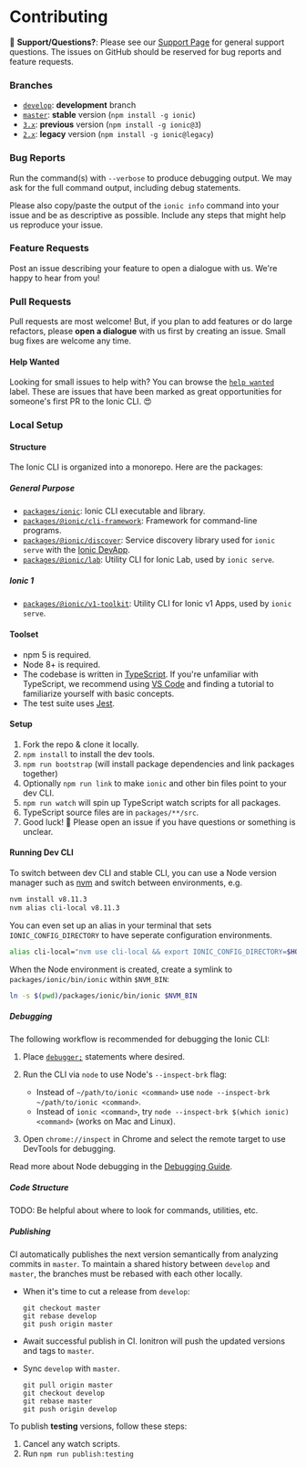 # Contributing

:mega: **Support/Questions?**: Please see our [Support
Page](https://ionicframework.com/support) for general support questions. The
issues on GitHub should be reserved for bug reports and feature requests.

### Branches

* [`develop`](https://github.com/ionic-team/ionic-cli/tree/develop): **development** branch
* [`master`](https://github.com/ionic-team/ionic-cli/tree/master): **stable** version (`npm install -g ionic`)
* [`3.x`](https://github.com/ionic-team/ionic-cli/tree/3.x): **previous** version (`npm install -g ionic@3`)
* [`2.x`](https://github.com/ionic-team/ionic-cli/tree/2.x): **legacy** version (`npm install -g ionic@legacy`)

### Bug Reports

Run the command(s) with `--verbose` to produce debugging output. We may ask for
the full command output, including debug statements.

Please also copy/paste the output of the `ionic info` command into your issue
and be as descriptive as possible. Include any steps that might help us
reproduce your issue.

### Feature Requests

Post an issue describing your feature to open a dialogue with us. We're happy
to hear from you!

### Pull Requests

Pull requests are most welcome! But, if you plan to add features or do large
refactors, please **open a dialogue** with us first by creating an issue. Small
bug fixes are welcome any time.

#### Help Wanted

Looking for small issues to help with? You can browse the [`help
wanted`](https://github.com/ionic-team/ionic-cli/labels/help%20wanted) label.
These are issues that have been marked as great opportunities for someone's
first PR to the Ionic CLI. :heart_eyes:

### Local Setup

#### Structure

The Ionic CLI is organized into a monorepo. Here are the packages:

##### General Purpose

* [`packages/ionic`](https://github.com/ionic-team/ionic-cli/tree/develop/packages/ionic): Ionic CLI executable and library.
* [`packages/@ionic/cli-framework`](https://github.com/ionic-team/ionic-cli/tree/develop/packages/%40ionic/cli-framework): Framework for command-line programs.
* [`packages/@ionic/discover`](https://github.com/ionic-team/ionic-cli/tree/develop/packages/%40ionic/discover): Service discovery library used for `ionic serve` with the [Ionic DevApp](https://ionicframework.com/docs/pro/devapp/).
* [`packages/@ionic/lab`](https://github.com/ionic-team/ionic-cli/tree/develop/packages/%40ionic/lab): Utility CLI for Ionic Lab, used by `ionic serve`.

##### Ionic 1

* [`packages/@ionic/v1-toolkit`](https://github.com/ionic-team/ionic-cli/tree/develop/packages/%40ionic/v1-toolkit): Utility CLI for Ionic v1 Apps, used by `ionic serve`.

#### Toolset

* npm 5 is required.
* Node 8+ is required.
* The codebase is written in [TypeScript](https://www.typescriptlang.org/). If
  you're unfamiliar with TypeScript, we recommend using [VS
  Code](https://code.visualstudio.com/) and finding a tutorial to familiarize
  yourself with basic concepts.
* The test suite uses [Jest](https://facebook.github.io/jest/).

#### Setup

1. Fork the repo & clone it locally.
1. `npm install` to install the dev tools.
1. `npm run bootstrap` (will install package dependencies and link packages
   together)
1. Optionally `npm run link` to make `ionic` and other bin files point to your
   dev CLI.
1. `npm run watch` will spin up TypeScript watch scripts for all packages.
1. TypeScript source files are in `packages/**/src`.
1. Good luck! :muscle: Please open an issue if you have questions or something
   is unclear.

#### Running Dev CLI

To switch between dev CLI and stable CLI, you can use a Node version manager
such as [nvm](https://github.com/creationix/nvm) and switch between
environments, e.g.

```bash
nvm install v8.11.3
nvm alias cli-local v8.11.3
```

You can even set up an alias in your terminal that sets `IONIC_CONFIG_DIRECTORY`
to have seperate configuration environments.

```bash
alias cli-local="nvm use cli-local && export IONIC_CONFIG_DIRECTORY=$HOME/.ionic/cli-local"
```

When the Node environment is created, create a symlink to `packages/ionic/bin/ionic` within `$NVM_BIN`:

```bash
ln -s $(pwd)/packages/ionic/bin/ionic $NVM_BIN
```

##### Debugging

The following workflow is recommended for debugging the Ionic CLI:

1. Place
   [`debugger;`](https://developer.mozilla.org/en-US/docs/Web/JavaScript/Reference/Statements/debugger)
   statements where desired.
1. Run the CLI via `node` to use Node's `--inspect-brk` flag:

    * Instead of `~/path/to/ionic <command>` use `node --inspect-brk
      ~/path/to/ionic <command>`.
    * Instead of `ionic <command>`, try `node --inspect-brk $(which ionic)
      <command>` (works on Mac and Linux).

1. Open `chrome://inspect` in Chrome and select the remote target to use
   DevTools for debugging.

Read more about Node debugging in the [Debugging
Guide](https://nodejs.org/en/docs/guides/debugging-getting-started/).

##### Code Structure

TODO: Be helpful about where to look for commands, utilities, etc.

##### Publishing

CI automatically publishes the next version semantically from analyzing commits in `master`. To maintain a shared history between `develop` and `master`, the branches must be rebased with each other locally.

* When it's time to cut a release from `develop`:

    ```
    git checkout master
    git rebase develop
    git push origin master
    ```

* Await successful publish in CI. Ionitron will push the updated versions and tags to `master`.
* Sync `develop` with `master`.

  ```
  git pull origin master
  git checkout develop
  git rebase master
  git push origin develop
  ```

To publish **testing** versions, follow these steps:

1. Cancel any watch scripts.
1. Run `npm run publish:testing`
